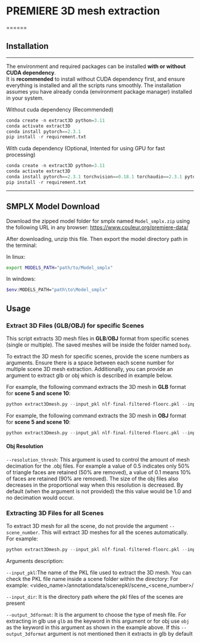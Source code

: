 # PREMIERE 3D mesh extraction
======

## Installation
------------
The environment and required packages can be installed **with or without CUDA dependency**.  
It is **recommended** to install without CUDA dependency first, and ensure everything is installed and all the scripts runs smoothly. The installation assumes you have already conda (environment package manager) installed in your system. 

Without cuda dependency (Recommended)
```py
conda create -n extract3D python=3.11
conda activate extract3D
conda install pytorch==2.3.1 
pip install -r requirement.txt
```

With cuda dependency (Optional, Intented for using GPU for fast processing)
```py
conda create -n extract3D python=3.11
conda activate extract3D
conda install pytorch==2.3.1 torchvision==0.18.1 torchaudio==2.3.1 pytorch-cuda=12.1 -c pytorch -c nvidia
pip install -r requirement.txt
```


------------

SMPLX Model Download
------------
Download the  zipped model folder for smplx named `Model_smplx.zip` using the following URL in any browser: https://www.couleur.org/premiere-data/

After downloading, unzip this file. Then export the model directory path in the terminal:

In linux:
```bash
export MODELS_PATH="path/to/Model_smplx"
```

In windows:
```bash
$env:MODELS_PATH="path\to\Model_smplx"
```
## Usage

### Extract 3D Files  (**GLB**/**OBJ**) for specific Scenes  

This script extracts 3D mesh files in **GLB**/**OBJ** format from specific scenes (single or multiple). The saved meshes will be inside the  folder named `body`.

 
To extract the 3D mesh for specific scenes, provide the scene numbers as arguments. Ensure there is a space between each scene number for multiple scene 3D mesh extraction.  Additionally, you can provide an argument to extract glb or obj which is described in example below.

For example, the following command extracts the  3D mesh in **GLB** format for **scene 5 and scene 10**:
```py
python extract3Dmesh.py --input_pkl nlf-final-filtered-floorc.pkl --input_dir D0/annotationdata/scenepkl/ --output_3dformat glb --scene_number 5 10
```

For example, the following command extracts the  3D mesh in **OBJ** format for **scene 5 and scene 10**:
```py
python extract3Dmesh.py --input_pkl nlf-final-filtered-floorc.pkl --input_dir D0/annotationdata/scenepkl/ --output_3dformat obj --resolution_thresh 0.5 --scene_number 5 10
```

#### Obj Resolution
`--resolution_thresh`: This argument is used to control the amount of mesh decimation for the .obj files. For example a value of 0.5 indicates only 50% of triangle faces are retained (50% are removed), a value of 0.1 means 10% of faces are retained (90% are removed). The size of the obj files also decreases in the proportional way when this resolution is decreased.  By default (when the argument is not provided) the this value would be 1.0 and no decimation would occur.
### Extracting 3D Files for all  Scenes 
To extract 3D mesh for all the scene, do not provide the argument `--scene_number`. This will extract 3D meshes for all the scenes automatically. For example:

```py
python extract3Dmesh.py --input_pkl nlf-final-filtered-floorc.pkl --input_dir D0/annotationdata/scenepkl/ --output_3dformat obj --resolution_thresh 0.5
```

Arguments description:

`--input_pkl`:The name of the PKL file used to extract the 3D mesh. You can check the PKL file name inside a scene folder within the directory: For example: <video_name>/annotationdata/scenepkl/scene_<scene_number>/


`--input_dir`: It is the directory path where the pkl files of the scenes are present 



`--output_3dformat`: It is the argument to choose the type of mesh file. For extracting in glb use  `glb` as the keyword in this argument or for obj use  `obj` as the keyword in this argument as shown in the example above. If this `--output_3dformat` argument is not mentioned then it extracts in glb by default